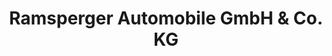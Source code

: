 ---
title: "Ramsperger Automobile GmbH & Co. KG"
url: /oberboihingen/ramsperger-automobile-gmbh-und-co-kg/
shop: Autohaus
---